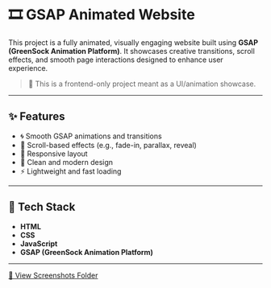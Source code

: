 # 🎞️ GSAP Animated Website

This project is a fully animated, visually engaging website built using **GSAP (GreenSock Animation Platform)**. It showcases creative transitions, scroll effects, and smooth page interactions designed to enhance user experience.

> 📌 This is a frontend-only project meant as a UI/animation showcase.

---

## ✨ Features

- 🌀 Smooth GSAP animations and transitions
- 🎯 Scroll-based effects (e.g., fade-in, parallax, reveal)
- 📱 Responsive layout
- 🎨 Clean and modern design
- ⚡ Lightweight and fast loading

---

## 🧰 Tech Stack

- **HTML**
- **CSS**
- **JavaScript**
- **GSAP (GreenSock Animation Platform)**

---

[📂 View Screenshots Folder](https://github.com/kashisharora-14/gsap-animated-website/tree/main/screenshots)


